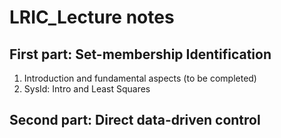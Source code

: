 # LRIC_Lecture notes

## First part: Set-membership Identification
1. Introduction and fundamental aspects (to be completed)
2. SysId: Intro and Least Squares
## Second part: Direct data-driven control 